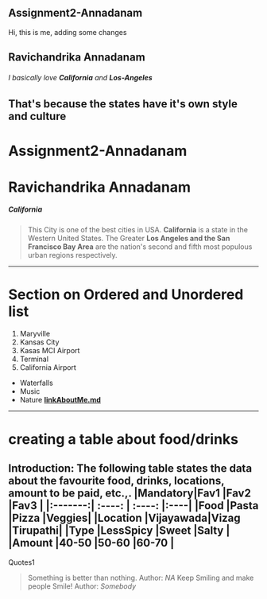 ## Assignment2-Annadanam
Hi, this is me, adding some changes
## Ravichandrika Annadanam
###### I basically love **California** and **Los-Angeles**
That's because **the states have it's own style and culture** 
---
# Assignment2-Annadanam
# Ravichandrika Annadanam
##### California 
>This City is one of the best cities in USA. **California** is a state in the Western United States.  The Greater **Los Angeles and the San Francisco Bay Area** are the nation's second and fifth most populous urban regions respectively. 
***
# Section on Ordered and Unordered list
1. Maryville 
2. Kansas City
 1. Kasas MCI Airport
 2. Terminal
3. California Airport 
* Waterfalls
* Music
* Nature 
**[linkAboutMe.md](AboutMe.md)**
---
# creating a table about food/drinks

Introduction:
The following table states the data about the favourite food, drinks, locations, amount to be paid, etc.,.
|Mandatory|Fav1      |Fav2    |Fav3 |
|:-------:| :----:   | :----: |:----|
|Food     |Pasta     |Pizza   |Veggies|
|Location |Vijayawada|Vizag   |Tirupathi|
|Type     |LessSpicy |Sweet   |Salty |
|Amount   |40-50     |50-60   |60-70 |
---
Quotes1
>Something is better than nothing.
>Author: *NA*
>Keep Smiling and make people Smile!
>Author: *Somebody*
